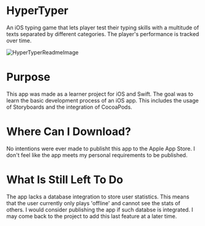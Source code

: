 # HyperTyper
An iOS typing game that lets player test their typing skills with a multitude of texts separated by different categories. The player's performance is tracked over time.

![HyperTyperReadmeImage](https://user-images.githubusercontent.com/60367213/94331003-e6bff480-ff8e-11ea-80c4-2111a2c29203.png)

# Purpose
This app was made as a learner project for iOS and Swift. The goal was to learn the basic development process of an iOS app. This includes the usage of Storyboards and the integration of CocoaPods.

# Where Can I Download?
No intentions were ever made to publisht this app to the Apple App Store. I don't feel like the app meets my personal requirements to be published. 

# What Is Still Left To Do
The app lacks a database integration to store user statistics. This means that the user currently only plays 'offline' and cannot see the stats of others. I would consider publishing the app if such databse is integrated. I may come back to the project to add this last feature at a later time.
